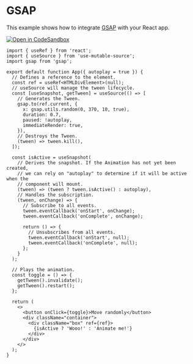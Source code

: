 # GSAP

This example shows how to integrate [GSAP](https://greensock.com/gsap/) with your React app.

[![Open in CodeSandbox](https://img.shields.io/badge/Open_in_CodeSandbox-3178C6?style=for-the-badge&logo=CodeSandbox&color=black&labelColor=black)](https://codesandbox.io/s/use-mutable-source-gsap-e3h02g?file=/src/App.tsx)

```tsx
import { useRef } from 'react';
import { useSource } from 'use-mutable-source';
import gsap from 'gsap';

export default function App({ autoplay = true }) {
  // Defines a reference to the element.
  const ref = useRef<HTMLDivElement>(null);
  // useSource will manage the tween lifecycle.
  const [useSnapshot, getTween] = useSource(() => [
    // Generates the Tween.
    gsap.to(ref.current, {
      x: gsap.utils.random(0, 370, 10, true),
      duration: 0.7,
      paused: !autoplay,
      immediateRender: true,
    }),
    // Destroys the Tween.
    (tween) => tween.kill(),
  ]);

  const isActive = useSnapshot(
    // Derives the snapshot. If the Animation has not yet been created,
    // we can rely on "autoplay" to determine if it will be active when the
    // component will mount.
    (tween) => (tween ? tween.isActive() : autoplay),
    // Handles the subscription.
    (tween, onChange) => {
      // Subscribe to all events.
      tween.eventCallback('onStart', onChange);
      tween.eventCallback('onComplete', onChange);

      return () => {
        // Unsubscribes from all events.
        tween.eventCallback('onStart', null);
        tween.eventCallback('onComplete', null);
      };
    }
  );

  // Plays the animation.
  const toggle = () => {
    getTween().invalidate();
    getTween().restart();
  };

  return (
    <>
      <button onClick={toggle}>Move randomly</button>
      <div className="container">
        <div className="box" ref={ref}>
          {isActive ? 'Wooo!' : 'Animate me!'}
        </div>
      </div>
    </>
  );
}
```
